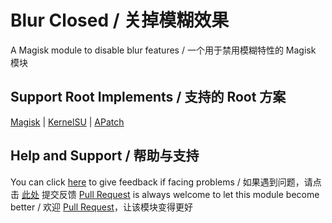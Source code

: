 # Blur Closed / 关掉模糊效果
A Magisk module to disable blur features / 一个用于禁用模糊特性的 Magisk 模块

## Support Root Implements / 支持的 Root 方案
[Magisk](https://github.com/topjohnwu/Magisk) | [KernelSU](https://github.com/tiann/KernelSU) | [APatch](https://github.com/bmax121/APatch) 

## Help and Support / 帮助与支持
You can click [here](https://github.com/Astoritin/BlurClosed/issues) to give feedback if facing problems / 如果遇到问题，请点击 [此处](https://github.com/Astoritin/BlurClosed/issues) 提交反馈
[Pull Request](https://github.com/Astoritin/BlurClosed/pulls) is always welcome to let this module become better / 欢迎 [Pull Request](https://github.com/Astoritin/BlurClosed/pulls)，让该模块变得更好
